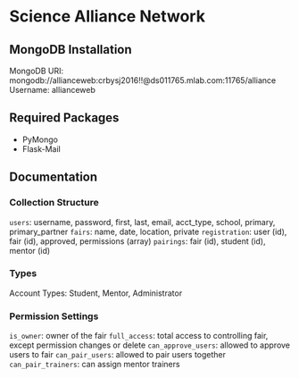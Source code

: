 # Science Alliance Network

## MongoDB Installation

MongoDB URI: mongodb://allianceweb:crbysj2016!!@ds011765.mlab.com:11765/alliance
Username: allianceweb

## Required Packages

* PyMongo
* Flask-Mail

## Documentation

### Collection Structure

`users`: username, password, first, last, email, acct_type, school, primary, primary_partner
`fairs`: name, date, location, private
`registration`: user (id), fair (id), approved, permissions (array)
`pairings`: fair (id), student (id), mentor (id)

### Types

Account Types: Student, Mentor, Administrator

### Permission Settings

`is_owner`: owner of the fair
`full_access`: total access to controlling fair, except permission changes or delete
`can_approve_users`: allowed to approve users to fair
`can_pair_users`: allowed to pair users together
`can_pair_trainers`: can assign mentor trainers